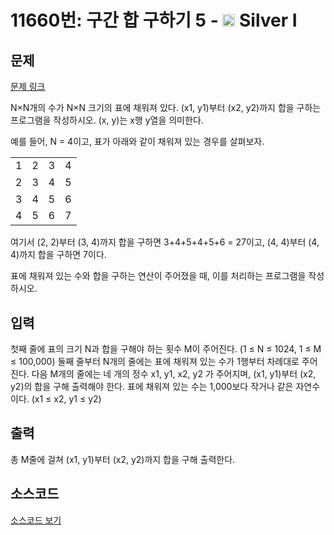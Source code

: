 # 11660번: 구간 합 구하기 5 - <img src="https://static.solved.ac/tier_small/10.svg" style="height:20px" /> Silver I

<!-- performance -->

<!-- 문제 제출 후 깃허브에 푸시를 했을 때 제출한 코드의 성능이 입력될 공간입니다.-->

<!-- end -->

## 문제

[문제 링크](https://boj.kr/11660)


<p>N×N개의 수가 N×N 크기의 표에 채워져&nbsp;있다. (x1, y1)부터 (x2, y2)까지 합을 구하는 프로그램을 작성하시오. (x, y)는 x행 y열을 의미한다.</p>

<p>예를 들어, N = 4이고, 표가&nbsp;아래와 같이 채워져 있는 경우를 살펴보자.</p>

<table class="table table-bordered" style="line-height:20.8px; width:158px">
<tbody>
<tr>
<td style="text-align:center">1</td>
<td style="text-align:center">2</td>
<td style="text-align:center">3</td>
<td style="text-align:center">4</td>
</tr>
<tr>
<td style="text-align:center">2</td>
<td style="text-align:center">3</td>
<td style="text-align:center">4</td>
<td style="text-align:center">5</td>
</tr>
<tr>
<td style="text-align:center">3</td>
<td style="text-align:center">4</td>
<td style="text-align:center">5</td>
<td style="text-align:center">6</td>
</tr>
<tr>
<td style="text-align:center">4</td>
<td style="text-align:center">5</td>
<td style="text-align:center">6</td>
<td style="text-align:center">7</td>
</tr>
</tbody>
</table>

<p>여기서 (2, 2)부터 (3, 4)까지 합을 구하면 3+4+5+4+5+6 = 27이고, (4, 4)부터 (4, 4)까지 합을 구하면 7이다.</p>

<p>표에 채워져 있는 수와 합을 구하는 연산이 주어졌을 때, 이를 처리하는 프로그램을 작성하시오.</p>



## 입력


<p>첫째 줄에 표의 크기 N과 합을 구해야 하는 횟수 M이 주어진다. (1 ≤ N ≤ 1024, 1 ≤ M ≤ 100,000) 둘째 줄부터 N개의 줄에는 표에 채워져 있는 수가 1행부터 차례대로 주어진다. 다음 M개의 줄에는 네 개의 정수 x1, y1, x2, y2 가 주어지며,&nbsp;(x1, y1)부터 (x2, y2)의 합을 구해 출력해야 한다. 표에 채워져 있는 수는 1,000보다 작거나 같은 자연수이다. (x1 ≤ x2, y1 ≤ y2)</p>



## 출력


<p>총 M줄에 걸쳐 (x1, y1)부터 (x2, y2)까지 합을 구해 출력한다.</p>



## 소스코드

[소스코드 보기](구간%20합%20구하기%205.py)